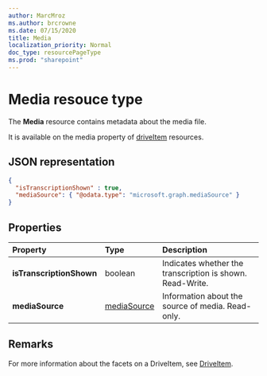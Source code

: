 ```yaml
---
author: MarcMroz
ms.author: brcrowne
ms.date: 07/15/2020
title: Media
localization_priority: Normal
doc_type: resourcePageType
ms.prod: "sharepoint"
---
```

# Media resouce type

The **Media** resource contains metadata about the media file.

It is available on the media property of [driveItem][item-resource] resources.

## JSON representation

<!-- {
  "blockType": "resource",
  "@odata.type": "microsoft.graph.media"
}-->

```json
{
  "isTranscriptionShown" : true,
  "mediaSource": { "@odata.type": "microsoft.graph.mediaSource" }
}
```

## Properties

| Property                 | Type                  | Description                                                                                                   |
| :----------------------- | :-------------------- | :------------------------------------------------------------------------------------------------------------ 
| **isTranscriptionShown** | boolean               | Indicates whether the transcription is shown. Read-Write.                                                     |
| **mediaSource**          | [mediaSource](mediaSource.md)         | Information about the source of media. Read-only.                                                             | 

## Remarks

For more information about the facets on a DriveItem, see [DriveItem](driveitem.md).

[item-resource]: ../resources/driveitem.md
[mediaSource]: mediaSource.md

<!-- {
  "type": "#page.annotation",
  "description": "The media resource type provides information about the media item.",
  "keywords": "mediaItem,client,media info,onedrive",
  "section": "documentation",
  "tocPath": "Facets/Media"
} -->
